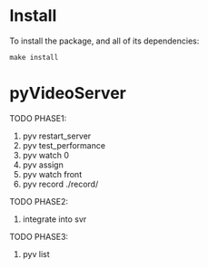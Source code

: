 
# Install

To install the package, and all of its dependencies:

    make install


# pyVideoServer

TODO PHASE1:

1. pyv restart_server
1. pyv test_performance
1. pyv watch 0
1. pyv assign
1. pyv watch front
1. pyv record ./record/

TODO PHASE2:

1. integrate into svr

TODO PHASE3:

1. pyv list

